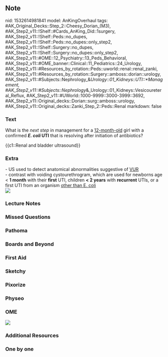 ## Note
nid: 1532614981841
model: AnKingOverhaul
tags: #AK_Original_Decks::Step_2::Cheesy_Dorian_(M3), #AK_Step2_v11::!Shelf::#Cards_AnKing_Did::1surgery, #AK_Step2_v11::!Shelf::Peds::no_dupes, #AK_Step2_v11::!Shelf::Peds::no_dupes::only_step2, #AK_Step2_v11::!Shelf::Surgery::no_dupes, #AK_Step2_v11::!Shelf::Surgery::no_dupes::only_step2, #AK_Step2_v11::#OME::12_Psychiatry::13_Peds_Behavioral, #AK_Step2_v11::#OME_banner::Clinical::11_Pediatrics::24_Urology, #AK_Step2_v11::#Resources_by_rotation::Peds::uworld::renal::renal_zanki, #AK_Step2_v11::#Resources_by_rotation::Surgery::amboss::dorian::urology, #AK_Step2_v11::#Subjects::Nephrology_&_Urology::01_Kidneys::UTI::*Management, #AK_Step2_v11::#Subjects::Nephrology_&_Urology::01_Kidneys::Vesicoureteral_Reflux, #AK_Step2_v11::#UWorld::1000-9999::3000-3999::3692, #AK_Step2_v11::Original_decks::Dorian::surg::amboss::urology, #AK_Step2_v11::Original_decks::Zanki_Step_2::Peds::Renal
markdown: false

### Text
What is the <i>next step</i> in management for a
<u>12-month-old</u> girl with a confirmed <b><i>E. coli</i> UTI</b>
that is resolving after initiation of antibiotics?
<div>
  {{c1::Renal and bladder ultrasound}}
</div>

### Extra
<div>
  - US used to detect anatomical abnormalities suggestive of
  <u>VUR</u>
</div>
<div>
  - contrast with voiding cystourethrogram, which are used for
  newborns age < <b>1 month</b> with their <b>first</b> UTI,
  children <b>< 2 years</b> with <b>recurrent</b> UTIs, or a
  first UTI from an organism <u>other than E. coli</u>
</div><img src="hm%20(1)_1358629116483.png">

### Lecture Notes


### Missed Questions


### Pathoma


### Boards and Beyond


### First Aid


### Sketchy


### Pixorize


### Physeo


### OME
<div class="ome-widget">
  <a href=
  "https://onlinemeded.org/spa/pediatrics/urology/acquire?ref=anki">
  <img src="_OME_AnkiFlashcards_Lesson_5.png"></a>
</div>

### Additional Resources


### One by one


